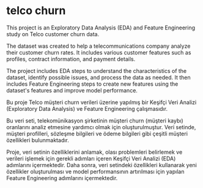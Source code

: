 # telco churn

This project is an Exploratory Data Analysis (EDA) and Feature Engineering study on Telco customer churn data.

The dataset was created to help a telecommunications company analyze their customer churn rates. It includes various customer features such as profiles, contract information, and payment details.

The project includes EDA steps to understand the characteristics of the dataset, identify possible issues, and process the data as needed. It then includes Feature Engineering steps to create new features using the dataset's features and improve model performance.




Bu proje Telco müşteri churn verileri üzerine yapılmış bir Keşifçi Veri Analizi (Exploratory Data Analysis) ve Feature Engineering çalışmasıdır.

Bu veri seti, telekomünikasyon şirketinin müşteri churn (müşteri kaybı) oranlarını analiz etmesine yardımcı olmak için oluşturulmuştur. Veri setinde, müşteri profilleri, sözleşme bilgileri ve ödeme bilgileri gibi çeşitli müşteri özellikleri bulunmaktadır.

Proje, veri setinin özelliklerini anlamak, olası problemleri belirlemek ve verileri işlemek için gerekli adımları içeren Keşifçi Veri Analizi (EDA) adımlarını içermektedir. Daha sonra, veri setindeki özellikleri kullanarak yeni özellikler oluşturulması ve model performansının artırılması için yapılan Feature Engineering adımlarını içermektedir.
